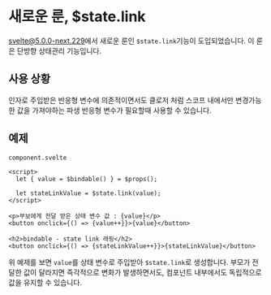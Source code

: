 # 새로운 룬, $state.link

[svelte@5.0.0-next.229](https://github.com/sveltejs/svelte/releases/tag/svelte%405.0.0-next.229)에서 새로운 룬인 `$state.link`기능이 도입되었습니다.
이 룬은 단방향 상태관리 기능입니다.

## 사용 상황

인자로 주입받은 반응형 변수에 의존적이면서도 클로저 처럼 스코프 내에서만 변경가능한 값을 가져야하는 파생 반응형 변수가 필요할때 사용할 수 있습니다.

## 예제

`component.svelte`
```svelte
<script>  
  let { value = $bindable() } = $props();  
  
  let stateLinkValue = $state.link(value);  
</script>
  
<p>부보에게 전달 받은 상태 변수 값 : {value}</p>
<button onclick={() => {value++}}>{value}</button>
  
<h2>bindable - state link 래핑</h2>  
<button onclick={() => {stateLinkValue++}}>{stateLinkValue}</button>
```

위 예제를 보면 `value`를 상태 변수로 주입받아 `$state.link`로 생성합니다.
부모가 전달한 값이 달라지면 즉각적으로 변화가 발생하면서도, 컴포넌트 내부에서도 독립적으로 값을 유지할 수 있습니다.